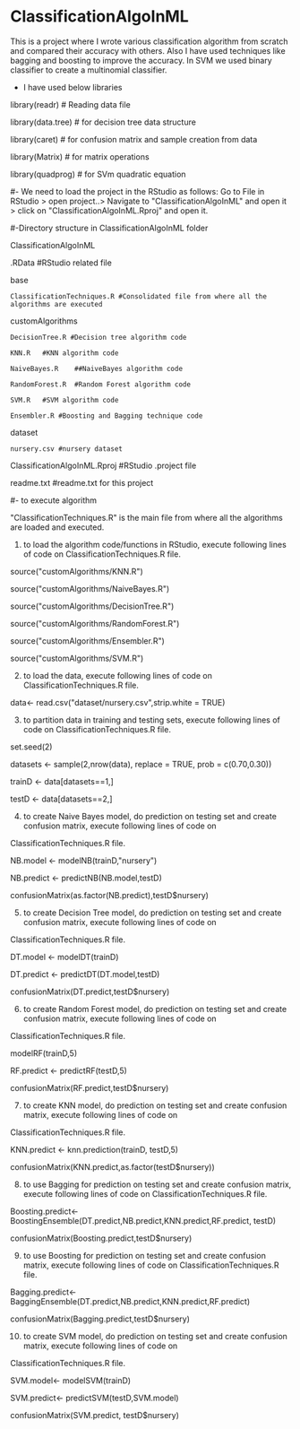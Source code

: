 # ClassificationAlgoInML
This is a project where I wrote various classification algorithm from scratch and compared their accuracy with others. Also I have used techniques like bagging and boosting to improve the accuracy. In SVM we used binary classifier to create a multinomial classifier.


- I have used below libraries

library(readr) # Reading data file

library(data.tree) # for decision tree data structure

library(caret) # for confusion matrix and sample creation from data

library(Matrix) # for matrix operations

library(quadprog) # for SVm quadratic equation


#- We need to load the project in the RStudio as follows:
Go to File in RStudio > open project..> Navigate to "ClassificationAlgoInML" and open it > click on "ClassificationAlgoInML.Rproj" and open it. 


#-Directory structure in ClassificationAlgoInML folder

ClassificationAlgoInML

.RData #RStudio related file

base

	ClassificationTechniques.R #Consolidated file from where all the algorithms are executed 

customAlgorithms

	DecisionTree.R #Decision tree algorithm code

	KNN.R	#KNN algorithm code

	NaiveBayes.R	##NaiveBayes algorithm code

	RandomForest.R	#Random Forest algorithm code

	SVM.R	#SVM algorithm code

	Ensembler.R #Boosting and Bagging technique code

dataset

	nursery.csv	#nursery dataset
	
ClassificationAlgoInML.Rproj	#RStudio .project file

readme.txt	#readme.txt for this project


#- to execute algorithm
	
"ClassificationTechniques.R" is the main file from where all the algorithms are loaded and executed.


1. to load the algorithm code/functions in RStudio, execute following lines of code on ClassificationTechniques.R file.

source("customAlgorithms/KNN.R")

source("customAlgorithms/NaiveBayes.R")

source("customAlgorithms/DecisionTree.R")

source("customAlgorithms/RandomForest.R")

source("customAlgorithms/Ensembler.R")

source("customAlgorithms/SVM.R")



2. to load the data, execute following lines of code on ClassificationTechniques.R file.

data<- read.csv("dataset/nursery.csv",strip.white = TRUE)


3. to partition data in training and testing sets, execute following lines of code on ClassificationTechniques.R file.

set.seed(2)

datasets <- sample(2,nrow(data), replace = TRUE, prob = c(0.70,0.30))

trainD <- data[datasets==1,]

testD <- data[datasets==2,]


4. to create Naive Bayes model, do prediction on testing set and create confusion matrix, execute following lines of code on 

ClassificationTechniques.R file.

NB.model <- modelNB(trainD,"nursery")

NB.predict <- predictNB(NB.model,testD)

confusionMatrix(as.factor(NB.predict),testD$nursery)


5. to create Decision Tree model, do prediction on testing set and create confusion matrix, execute following lines of code on 

ClassificationTechniques.R file.

DT.model <- modelDT(trainD)

DT.predict <- predictDT(DT.model,testD)

confusionMatrix(DT.predict,testD$nursery)


6. to create Random Forest model, do prediction on testing set and create confusion matrix, execute following lines of code on 

ClassificationTechniques.R file.

modelRF(trainD,5)

RF.predict <- predictRF(testD,5)

confusionMatrix(RF.predict,testD$nursery)


7. to create KNN model, do prediction on testing set and create confusion matrix, execute following lines of code on 

ClassificationTechniques.R file.

KNN.predict <- knn.prediction(trainD, testD,5)

confusionMatrix(KNN.predict,as.factor(testD$nursery))


8. to use Bagging for prediction on testing set and create confusion matrix, execute following lines of code on ClassificationTechniques.R file.

Boosting.predict<- BoostingEnsemble(DT.predict,NB.predict,KNN.predict,RF.predict, testD)

confusionMatrix(Boosting.predict,testD$nursery)


9. to use Boosting for prediction on testing set and create confusion matrix, execute following lines of code on ClassificationTechniques.R file.

Bagging.predict<- BaggingEnsemble(DT.predict,NB.predict,KNN.predict,RF.predict)

confusionMatrix(Bagging.predict,testD$nursery)


10. to create SVM model, do prediction on testing set and create confusion matrix, execute following lines of code on 

ClassificationTechniques.R file.

SVM.model<- modelSVM(trainD)

SVM.predict<- predictSVM(testD,SVM.model)

confusionMatrix(SVM.predict, testD$nursery)

